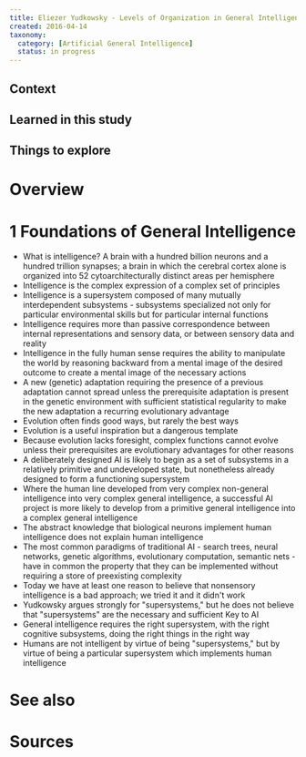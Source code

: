 ```yaml
---
title: Eliezer Yudkowsky - Levels of Organization in General Intelligence (2007)
created: 2016-04-14
taxonomy:
  category: [Artificial General Intelligence]
  status: in progress
---
```


## Context

## Learned in this study

## Things to explore

# Overview

# 1 Foundations of General Intelligence
* What is intelligence? A brain with a hundred billion neurons and a hundred trillion synapses; a brain in which the cerebral cortex alone is organized into 52 cytoarchitecturally distinct areas per hemisphere
* Intelligence is the complex expression of a complex set of principles
* Intelligence is a supersystem composed of many mutually interdependent subsystems - subsystems specialized not only for particular environmental skills but for particular internal functions
* Intelligence requires more than passive correspondence between internal representations and sensory data, or between sensory data and reality
* Intelligence in the fully human sense requires the ability to manipulate the world by reasoning backward from a mental image of the desired outcome to create a mental image of the necessary actions
* A new (genetic) adaptation requiring the presence of a previous adaptation cannot spread unless the prerequisite adaptation is present in the genetic environment with sufficient statistical regularity to make the new adaptation a recurring evolutionary advantage
* Evolution often finds good ways, but rarely the best ways
* Evolution is a useful inspiration but a dangerous template
* Because evolution lacks foresight, complex functions cannot evolve unless their prerequisites are evolutionary advantages for other reasons
* A deliberately designed AI is likely to begin as a set of subsystems in a relatively primitive and undeveloped state, but nonetheless already designed to form a functioning supersystem
* Where the human line developed from very complex non-general intelligence into very complex general intelligence, a successful AI project is more likely to develop from a primitive general intelligence into a complex general intelligence
* The abstract knowledge that biological neurons implement human intelligence does not explain human intelligence
* The most common paradigms of traditional AI - search trees, neural networks, genetic algorithms, evolutionary computation, semantic nets - have in common the property that they can be implemented without requiring a store of preexisting complexity
* Today we have at least one reason to believe that nonsensory intelligence is a bad approach; we tried it and it didn't work
* Yudkowsky argues strongly for "supersystems," but he does not believe that "supersystems" are the necessary and sufficient Key to AI
* General intelligence requires the right supersystem, with the right cognitive subsystems, doing the right things in the right way
* Humans are not intelligent by virtue of being "supersystems," but by virtue of being a particular supersystem which implements human intelligence

# See also

# Sources

